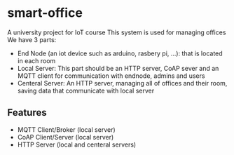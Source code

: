 # smart-office
A university project for IoT course
This system is used for managing offices
We have 3 parts:
- End Node (an iot device such as arduino, rasbery pi, ...): that is located in each room
- Local Server: This part should be an HTTP server, CoAP sever and an MQTT client for communication with endnode, admins and users
- Centeral Server: An HTTP server, managing all of offices and their room, saving data that communicate with local server


## Features
- MQTT Client/Broker (local server)
- CoAP Client/Server (local server)
- HTTP Server (local and centeral servers)
